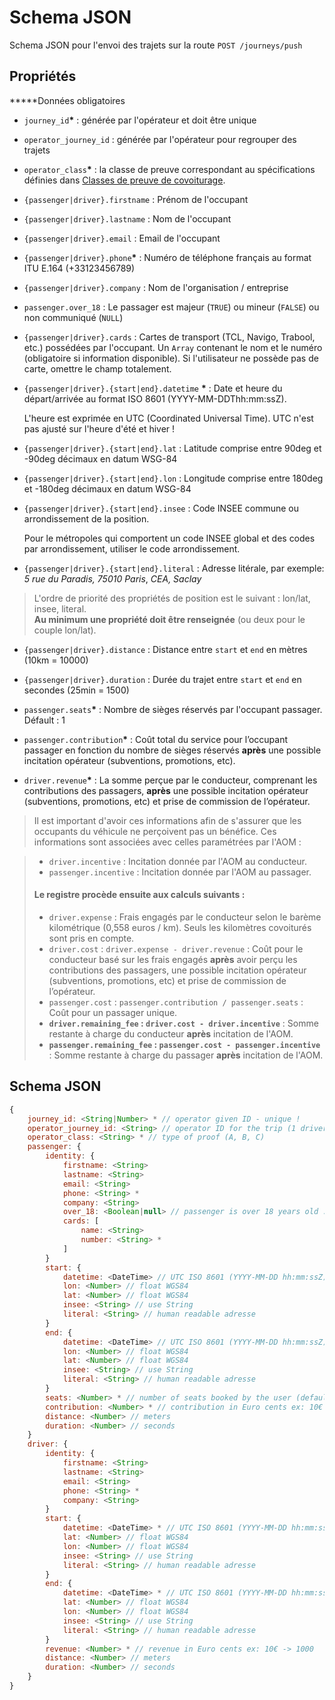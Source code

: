 # Schema JSON

Schema JSON pour l'envoi des trajets sur la route `POST /journeys/push`

## Propriétés

**\***Données obligatoires

* `journey_id`**\*** : générée par l'opérateur et  doit être unique
* `operator_journey_id` : générée par l'opérateur pour regrouper des trajets
* `operator_class`**\*** : la classe de preuve correspondant au spécifications définies dans [Classes de preuve de covoiturage](../specifications/classes-de-preuve-de-covoiturage.md).
* `{passenger|driver}.firstname` : Prénom de l'occupant
* `{passenger|driver}.lastname` : Nom de l'occupant
* `{passenger|driver}.email` : Email de l'occupant
* `{passenger|driver}.phone`**\*** : Numéro de téléphone français au format ITU E.164 \(+33123456789\)
* `{passenger|driver}.company` : Nom de l'organisation / entreprise
* `passenger.over_18` : Le passager est majeur \(`TRUE`\) ou mineur \(`FALSE`\) ou non communiqué \(`NULL`\)
* `{passenger|driver}.cards` : Cartes de transport \(TCL, Navigo, Trabool, etc.\) possédées par l'occupant. Un `Array` contenant le nom et le numéro \(obligatoire si information disponible\). Si l'utilisateur ne possède pas de carte, omettre le champ totalement.
* `{passenger|driver}.{start|end}.datetime` **\*** : Date et heure du départ/arrivée au format ISO 8601 \(YYYY-MM-DDThh:mm:ssZ\).

  L'heure est exprimée en UTC \(Coordinated Universal Time\). UTC n'est pas ajusté sur l'heure d'été et hiver !

* `{passenger|driver}.{start|end}.lat` : Latitude comprise entre 90deg et -90deg décimaux en datum WSG-84
* `{passenger|driver}.{start|end}.lon` : Longitude comprise entre 180deg et -180deg décimaux en datum WSG-84
* `{passenger|driver}.{start|end}.insee` : Code INSEE commune ou arrondissement de la position.

  Pour le métropoles qui comportent un code INSEE global et des codes par arrondissement, utiliser le code arrondissement.

* `{passenger|driver}.{start|end}.literal` : Adresse litérale, par exemple: _5 rue du Paradis, 75010 Paris_, _CEA, Saclay_

> L'ordre de priorité des propriétés de position est le suivant : lon/lat, insee, literal.  
> **Au minimum une propriété doit être renseignée** \(ou deux pour le couple lon/lat\).

* `{passenger|driver}.distance` : Distance entre `start` et `end` en mètres \(10km = 10000\)
* `{passenger|driver}.duration` : Durée du trajet entre `start` et `end` en secondes \(25min = 1500\)



* `passenger.seats`**\*** : Nombre de sièges réservés par l'occupant passager. Défault : 1
* `passenger.contribution`**\*** : Coût total du service pour l’occupant passager en fonction du nombre de sièges réservés **après** une possible incitation opérateur \(subventions, promotions, etc\).
* `driver.revenue`**\*** : La somme perçue par le conducteur, comprenant les contributions des passagers, **après** une possible incitation opérateur \(subventions, promotions, etc\) et prise de commission de l’opérateur.

> Il est important d'avoir ces informations afin de s'assurer que les occupants du véhicule ne perçoivent pas un bénéfice. Ces informations sont associées avec celles paramétrées par l'AOM :

> * `driver.incentive` : Incitation donnée par l'AOM au conducteur.
> * `passenger.incentive` : Incitation donnée par l'AOM au passager.
>
> #### **Le registre procède ensuite aux calculs suivants :** 
>
> * `driver.expense` : Frais engagés par le conducteur selon le barème kilométrique \(0,558 euros / km\). Seuls les kilomètres covoiturés sont pris en compte.
> * `driver.cost` : `driver.expense - driver.revenue` : Coût pour le conducteur basé sur les frais engagés **après** avoir perçu les contributions des passagers, une possible incitation opérateur \(subventions, promotions, etc\) et prise de commission de l’opérateur.
> * `passenger.cost` : `passenger.contribution / passenger.seats` : Coût pour un passager unique.
> * **`driver.remaining_fee` : `driver.cost - driver.incentive`** : Somme restante à charge du conducteur **après** incitation de l'AOM.
> * **`passenger.remaining_fee` : `passenger.cost - passenger.incentive`** : Somme restante à charge du passager **après** incitation de l'AOM.

## Schema JSON

```javascript
{
    journey_id: <String|Number> * // operator given ID - unique !
    operator_journey_id: <String> // operator ID for the trip (1 driver, many passengers)
    operator_class: <String> * // type of proof (A, B, C)
    passenger: {
        identity: {
            firstname: <String>
            lastname: <String>
            email: <String>
            phone: <String> *
            company: <String>
            over_18: <Boolean|null> // passenger is over 18 years old : true|false|null
            cards: [
                name: <String>
                number: <String> *
            ]
        }
        start: {
            datetime: <DateTime> // UTC ISO 8601 (YYYY-MM-DD hh:mm:ssZ)
            lon: <Number> // float WGS84
            lat: <Number> // float WGS84
            insee: <String> // use String
            literal: <String> // human readable adresse
        }
        end: {
            datetime: <DateTime> // UTC ISO 8601 (YYYY-MM-DD hh:mm:ssZ)
            lon: <Number> // float WGS84
            lat: <Number> // float WGS84
            insee: <String> // use String
            literal: <String> // human readable adresse
        }
        seats: <Number> * // number of seats booked by the user (default: 1)
        contribution: <Number> * // contribution in Euro cents ex: 10€ -> 1000
        distance: <Number> // meters
        duration: <Number> // seconds
    }
    driver: {
        identity: {
            firstname: <String>
            lastname: <String>
            email: <String>
            phone: <String> *
            company: <String>
        }
        start: {
            datetime: <DateTime> * // UTC ISO 8601 (YYYY-MM-DD hh:mm:ssZ)
            lat: <Number> // float WGS84
            lon: <Number> // float WGS84
            insee: <String> // use String
            literal: <String> // human readable adresse
        }
        end: {
            datetime: <DateTime> * // UTC ISO 8601 (YYYY-MM-DD hh:mm:ssZ)
            lat: <Number> // float WGS84
            lon: <Number> // float WGS84
            insee: <String> // use String
            literal: <String> // human readable adresse
        }
        revenue: <Number> * // revenue in Euro cents ex: 10€ -> 1000 
        distance: <Number> // meters
        duration: <Number> // seconds    
    }
}
```


